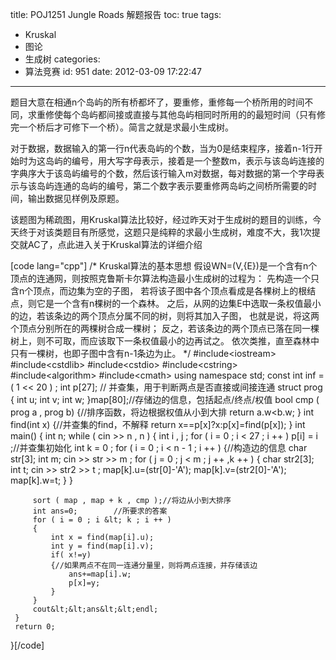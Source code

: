 title: POJ1251 Jungle Roads 解题报告
toc: true
tags:
  - Kruskal
  - 图论
  - 生成树
categories:
  - 算法竞赛
id: 951
date: 2012-03-09 17:22:47
---

题目大意在相通n个岛屿的所有桥都坏了，要重修，重修每一个桥所用的时间不同，求重修使每个岛屿都间接或直接与其他岛屿相同时所用的的最短时间（只有修完一个桥后才可修下一个桥）。简言之就是求最小生成树。

对于数据，数据输入的第一行n代表岛屿的个数，当为0是结束程序，接着n-1行开始时为这岛屿的编号，用大写字母表示，接着是一个整数m，表示与该岛屿连接的字典序大于该岛屿编号的个数，然后该行输入m对数据，每对数据的第一个字母表示与该岛屿连通的岛屿的编号，第二个数字表示要重修两岛屿之间桥所需要的时间，输出数据见样例及原题。

该题图为稀疏图，用Kruskal算法比较好，经过昨天对于生成树的题目的训练，今天终于对该类题目有所感觉，这题只是纯粹的求最小生成树，难度不大，我1次提交就AC了，点此进入关于Kruskal算法的详细介绍

[code lang="cpp"]
/*
 Kruskal算法的基本思想
 假设WN=(V,{E})是一个含有n个顶点的连通网，则按照克鲁斯卡尔算法构造最小生成树的过程为：
 先构造一个只含n个顶点，而边集为空的子图，
 若将该子图中各个顶点看成是各棵树上的根结点，则它是一个含有n棵树的一个森林。
 之后，从网的边集E中选取一条权值最小的边，若该条边的两个顶点分属不同的树，则将其加入子图，
 也就是说，将这两个顶点分别所在的两棵树合成一棵树；
 反之，若该条边的两个顶点已落在同一棵树上，则不可取，而应该取下一条权值最小的边再试之。
 依次类推，直至森林中只有一棵树，也即子图中含有n-1条边为止。
 */
 #include&lt;iostream&gt;
 #include&lt;cstdlib&gt;
 #include&lt;cstdio&gt;
 #include&lt;cstring&gt;
 #include&lt;algorithm&gt;
 #include&lt;cmath&gt;
 using namespace std;
 const int inf = ( 1 &lt;&lt; 20 ) ;
 int p[27];        //    并查集，用于判断两点是否直接或间接连通
 struct prog {
     int u;
     int v;
     int w;
 }map[80];//存储边的信息，包括起点/终点/权值
 bool cmp ( prog a , prog b)
 {//排序函数，将边根据权值从小到大排
     return a.w&lt;b.w;
 }
 int find(int x)
 {//并查集的find，不解释
     return x==p[x]?x:p[x]=find(p[x]);
 }
 int main()
 {
     int n;
     while ( cin &gt;&gt; n , n ) 
     {
         int i , j ;
         for  ( i = 0 ; i &lt; 27  ; i ++ )
             p[i] = i ;//并查集初始化
         int k = 0 ;
         for ( i = 0 ; i &lt; n - 1 ; i ++ )
         {//构造边的信息
             char str[3];
             int m;
             cin &gt;&gt; str &gt;&gt; m ;
             for ( j = 0 ; j &lt; m ; j ++ ,k ++ )
             {
                 char str2[3];
                 int t;
                 cin &gt;&gt; str2 &gt;&gt; t ;
                 map[k].u=(str[0]-'A');
                 map[k].v=(str2[0]-'A');
                 map[k].w=t;
             }
         }

         sort ( map , map + k , cmp );//将边从小到大排序
         int ans=0;        //所要求的答案
         for ( i = 0 ; i &lt; k ; i ++ )
         {
             int x = find(map[i].u);
             int y = find(map[i].v);
             if( x!=y)
             {//如果两点不在同一连通分量里，则将两点连接，并存储该边
                 ans+=map[i].w;
                 p[x]=y;
             }
         }
         cout&lt;&lt;ans&lt;&lt;endl;
     }
     return 0;
 }[/code]